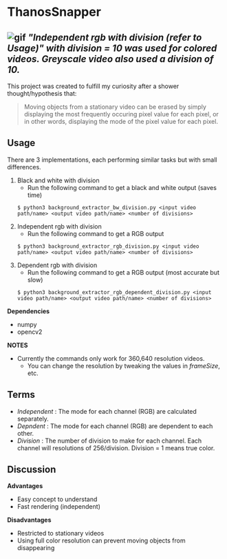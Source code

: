 # ThanosSnapper

![gif](https://github.com/ruke1ire/ThanosSnapper/blob/main/movie.gif "Thanos Snapper")
*"Independent rgb with division (refer to Usage)" with division = 10 was used for colored videos. Greyscale video also used a division of 10.*
---

This project was created to fulfill my curiosity after a shower thought/hypothesis that:

> Moving objects from a stationary video can be erased by simply displaying the most frequently occuring pixel value for each pixel, or in other words, displaying the mode of the pixel value for each pixel.

## Usage

There are 3 implementations, each performing similar tasks but with small differences.

1. Black and white with division
    * Run the following command to get a black and white output (saves time)
    ~~~
    $ python3 background_extractor_bw_division.py <input video path/name> <output video path/name> <number of divisions> 
    ~~~
2. Independent rgb with division
    * Run the following command to get a RGB output 
    ~~~
    $ python3 background_extractor_rgb_division.py <input video path/name> <output video path/name> <number of divisions>
    ~~~
3. Dependent rgb with division
    * Run the following command to get a RGB output (most accurate but slow)
    ~~~
    $ python3 background_extractor_rgb_dependent_division.py <input video path/name> <output video path/name> <number of divisions>
    ~~~

**Dependencies**
- numpy
- opencv2

**NOTES**
- Currently the commands only work for 360,640 resolution videos. 
    - You can change the resolution by tweaking the values in *frameSize*, etc.

## Terms

- *Independent* : The mode for each channel (RGB) are calculated separately.
- *Depndent* : The mode for each channel (RGB) are dependent to each other.
- *Division* : The number of division to make for each channel. Each channel will resolutions of 256/division. Division = 1 means true color.

## Discussion

**Advantages**
- Easy concept to understand
- Fast rendering (independent)

**Disadvantages**
- Restricted to stationary videos
- Using full color resolution can prevent moving objects from disappearing

